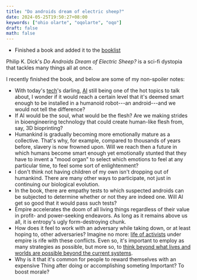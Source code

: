 ```yaml
---
title: "Do androids dream of electric sheep?"
date: 2024-05-25T19:50:27+08:00
keywords: ["ohio olarte", "oqolarte", "oqo"]
draft: false
math: false
---
```


- Finished a book and added it to the [booklist](/books)

Philip K. Dick's *Do Androids Dream of Electric Sheep?* is a sci-fi
dystopia that tackles many things all at once.

I recently finished the book, and below are some of my non-spoiler
notes:

- With today's [tech](/technology)'s darling, [AI](/ai) still being one
  of the hot topics to talk about, I wonder if it would reach a certain
  level that it's deemed smart enough to be installed in a humanoid
  robot---an android---and we would not tell the difference?
- If AI would be the soul, what would be the flesh? Are we making
  strides in bioengineering technology that could create human-like
  flesh from, say, 3D bioprinting?
- Humankind is gradually becoming more emotionally mature as a
  collective. That's why, for example, compared to thousands of years
  before, slavery is now frowned upon. Will we reach then a future in
  which humans become smart enough yet emotionally stunted that they
  have to invent a "mood organ" to select which emotions to feel at any
  particular time, to feel some sort of enlightenment?
- I don't think not having children of my own isn't dropping out of
  humankind. There are many other ways to participate, not just in
  continuing our biological evolution.
- In the book, there are empathy tests to which suspected androids can be
  subjected to determine whether or not they are indeed one. Will AI get
  so good that it would pass such tests?
- Empire accelerates the doom of all living things regardless of their
  value in profit- and power-seeking endeavors. As long as it remains
  above us all, it is entropy's ugly form-destroying chunk.
- How does it feel to work with an adversary while taking down, or at
  least hoping to, other adversaries? Imagine no more: [life of activists](/activism) under empire is rife with these conflicts. Even so, it's important to employ as many strategies as possible, but more so, to [think beyond what lives and worlds are possible beyond the current systems](/revolution).
- Why is it that it's common for people to reward themselves with an
  expensive Thing after doing or accomplishing someting Important? To
  boost morale?
